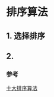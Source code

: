 <!--
 * @Descripttion: 
 * @version: 
 * @Author: shenjia
 * @Date: 2020-12-08 10:56:23
 * @LastEditors: shenjia
 * @LastEditTime: 2020-12-08 10:58:04
-->
# 排序算法

## 1. 选择排序



## 2. 

### 参考
[十大排序算法](https://mp.weixin.qq.com/s/gvdrtGpbkYbIBB7mKDWhrw)